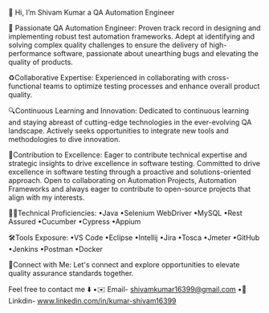 👋 Hi, I’m Shivam Kumar a QA Automation Engineer

🚀 Passionate QA Automation Engineer: Proven track record in designing and implementing robust test automation frameworks. Adept at identifying and solving complex quality challenges to ensure the delivery of high-performance software, passionate about unearthing bugs and elevating the quality of products.



♻️Collaborative Expertise: Experienced in collaborating with cross-functional teams to optimize testing processes and enhance overall product quality. 



🔍Continuous Learning and Innovation: Dedicated to continuous learning and staying abreast of cutting-edge technologies in the ever-evolving QA landscape. Actively seeks opportunities to integrate new tools and methodologies to dive innovation.



🤝Contribution to Excellence: Eager to contribute technical expertise and strategic insights to drive excellence in software testing. Committed to drive excellence in software testing through a proactive and solutions-oriented approach. Open to collaborating on Automation Projects, Automation Frameworks and always eager to contribute to open-source projects that align with my interests.



👨‍💻Technical Proficiencies:
•Java
•Selenium WebDriver
•MySQL 
•Rest Assured
•Cucumber
•Cypress
•Appium 



🛠️Tools Exposure:
•VS Code
•Eclipse
•Intellij
•Jira
•Tosca
•Jmeter
•GitHub
•Jenkins
•Postman
•Docker






🔗Connect with Me:
Let's connect and explore opportunities to elevate quality assurance standards together.

Feel free to contact me ⬇️
•✉️ Email- shivamkumar16399@gmail.com
•👾 Linkdin- www.linkedin.com/in/kumar-shivam16399

